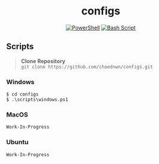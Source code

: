 <div align="center">
<h1>configs</h1>

[![PowerShell](https://img.shields.io/badge/PowerShell-%235391FE.svg?style=for-the-badge&logo=powershell&logoColor=white)]()
[![Bash Script](https://img.shields.io/badge/bash_script-%23121011.svg?style=for-the-badge&logo=gnu-bash&logoColor=white)]()
</div>


## Scripts

> **Clone Repository**   
> `git clone https://github.com/choednwn/configs.git`

### Windows
```
$ cd configs
$ .\scripts\windows.ps1
```

### MacOS
```
Work-In-Progress
```

### Ubuntu
```
Work-In-Progress
```